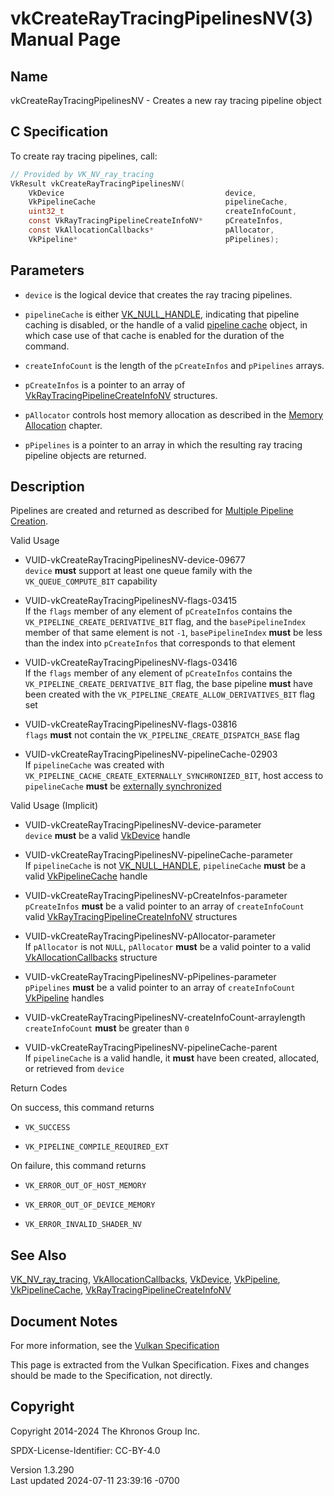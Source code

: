 # vkCreateRayTracingPipelinesNV(3) Manual Page

## Name

vkCreateRayTracingPipelinesNV - Creates a new ray tracing pipeline
object



## <a href="#_c_specification" class="anchor"></a>C Specification

To create ray tracing pipelines, call:

``` c
// Provided by VK_NV_ray_tracing
VkResult vkCreateRayTracingPipelinesNV(
    VkDevice                                    device,
    VkPipelineCache                             pipelineCache,
    uint32_t                                    createInfoCount,
    const VkRayTracingPipelineCreateInfoNV*     pCreateInfos,
    const VkAllocationCallbacks*                pAllocator,
    VkPipeline*                                 pPipelines);
```

## <a href="#_parameters" class="anchor"></a>Parameters

- `device` is the logical device that creates the ray tracing pipelines.

- `pipelineCache` is either [VK_NULL_HANDLE](https://registry.khronos.org/vulkan/specs/1.3-extensions/man/html/VK_NULL_HANDLE.html),
  indicating that pipeline caching is disabled, or the handle of a valid
  <a
  href="https://registry.khronos.org/vulkan/specs/1.3-extensions/html/vkspec.html#pipelines-cache"
  target="_blank" rel="noopener">pipeline cache</a> object, in which
  case use of that cache is enabled for the duration of the command.

- `createInfoCount` is the length of the `pCreateInfos` and `pPipelines`
  arrays.

- `pCreateInfos` is a pointer to an array of
  [VkRayTracingPipelineCreateInfoNV](https://registry.khronos.org/vulkan/specs/1.3-extensions/man/html/VkRayTracingPipelineCreateInfoNV.html)
  structures.

- `pAllocator` controls host memory allocation as described in the <a
  href="https://registry.khronos.org/vulkan/specs/1.3-extensions/html/vkspec.html#memory-allocation"
  target="_blank" rel="noopener">Memory Allocation</a> chapter.

- `pPipelines` is a pointer to an array in which the resulting ray
  tracing pipeline objects are returned.

## <a href="#_description" class="anchor"></a>Description

Pipelines are created and returned as described for <a
href="https://registry.khronos.org/vulkan/specs/1.3-extensions/html/vkspec.html#pipelines-multiple"
target="_blank" rel="noopener">Multiple Pipeline Creation</a>.

Valid Usage

- <a href="#VUID-vkCreateRayTracingPipelinesNV-device-09677"
  id="VUID-vkCreateRayTracingPipelinesNV-device-09677"></a>
  VUID-vkCreateRayTracingPipelinesNV-device-09677  
  `device` **must** support at least one queue family with the
  `VK_QUEUE_COMPUTE_BIT` capability

- <a href="#VUID-vkCreateRayTracingPipelinesNV-flags-03415"
  id="VUID-vkCreateRayTracingPipelinesNV-flags-03415"></a>
  VUID-vkCreateRayTracingPipelinesNV-flags-03415  
  If the `flags` member of any element of `pCreateInfos` contains the
  `VK_PIPELINE_CREATE_DERIVATIVE_BIT` flag, and the `basePipelineIndex`
  member of that same element is not `-1`, `basePipelineIndex` **must**
  be less than the index into `pCreateInfos` that corresponds to that
  element

- <a href="#VUID-vkCreateRayTracingPipelinesNV-flags-03416"
  id="VUID-vkCreateRayTracingPipelinesNV-flags-03416"></a>
  VUID-vkCreateRayTracingPipelinesNV-flags-03416  
  If the `flags` member of any element of `pCreateInfos` contains the
  `VK_PIPELINE_CREATE_DERIVATIVE_BIT` flag, the base pipeline **must**
  have been created with the `VK_PIPELINE_CREATE_ALLOW_DERIVATIVES_BIT`
  flag set

- <a href="#VUID-vkCreateRayTracingPipelinesNV-flags-03816"
  id="VUID-vkCreateRayTracingPipelinesNV-flags-03816"></a>
  VUID-vkCreateRayTracingPipelinesNV-flags-03816  
  `flags` **must** not contain the `VK_PIPELINE_CREATE_DISPATCH_BASE`
  flag

- <a href="#VUID-vkCreateRayTracingPipelinesNV-pipelineCache-02903"
  id="VUID-vkCreateRayTracingPipelinesNV-pipelineCache-02903"></a>
  VUID-vkCreateRayTracingPipelinesNV-pipelineCache-02903  
  If `pipelineCache` was created with
  `VK_PIPELINE_CACHE_CREATE_EXTERNALLY_SYNCHRONIZED_BIT`, host access to
  `pipelineCache` **must** be [externally
  synchronized](#fundamentals-threadingbehavior)

Valid Usage (Implicit)

- <a href="#VUID-vkCreateRayTracingPipelinesNV-device-parameter"
  id="VUID-vkCreateRayTracingPipelinesNV-device-parameter"></a>
  VUID-vkCreateRayTracingPipelinesNV-device-parameter  
  `device` **must** be a valid [VkDevice](https://registry.khronos.org/vulkan/specs/1.3-extensions/man/html/VkDevice.html) handle

- <a href="#VUID-vkCreateRayTracingPipelinesNV-pipelineCache-parameter"
  id="VUID-vkCreateRayTracingPipelinesNV-pipelineCache-parameter"></a>
  VUID-vkCreateRayTracingPipelinesNV-pipelineCache-parameter  
  If `pipelineCache` is not [VK_NULL_HANDLE](https://registry.khronos.org/vulkan/specs/1.3-extensions/man/html/VK_NULL_HANDLE.html),
  `pipelineCache` **must** be a valid
  [VkPipelineCache](https://registry.khronos.org/vulkan/specs/1.3-extensions/man/html/VkPipelineCache.html) handle

- <a href="#VUID-vkCreateRayTracingPipelinesNV-pCreateInfos-parameter"
  id="VUID-vkCreateRayTracingPipelinesNV-pCreateInfos-parameter"></a>
  VUID-vkCreateRayTracingPipelinesNV-pCreateInfos-parameter  
  `pCreateInfos` **must** be a valid pointer to an array of
  `createInfoCount` valid
  [VkRayTracingPipelineCreateInfoNV](https://registry.khronos.org/vulkan/specs/1.3-extensions/man/html/VkRayTracingPipelineCreateInfoNV.html)
  structures

- <a href="#VUID-vkCreateRayTracingPipelinesNV-pAllocator-parameter"
  id="VUID-vkCreateRayTracingPipelinesNV-pAllocator-parameter"></a>
  VUID-vkCreateRayTracingPipelinesNV-pAllocator-parameter  
  If `pAllocator` is not `NULL`, `pAllocator` **must** be a valid
  pointer to a valid [VkAllocationCallbacks](https://registry.khronos.org/vulkan/specs/1.3-extensions/man/html/VkAllocationCallbacks.html)
  structure

- <a href="#VUID-vkCreateRayTracingPipelinesNV-pPipelines-parameter"
  id="VUID-vkCreateRayTracingPipelinesNV-pPipelines-parameter"></a>
  VUID-vkCreateRayTracingPipelinesNV-pPipelines-parameter  
  `pPipelines` **must** be a valid pointer to an array of
  `createInfoCount` [VkPipeline](https://registry.khronos.org/vulkan/specs/1.3-extensions/man/html/VkPipeline.html) handles

- <a
  href="#VUID-vkCreateRayTracingPipelinesNV-createInfoCount-arraylength"
  id="VUID-vkCreateRayTracingPipelinesNV-createInfoCount-arraylength"></a>
  VUID-vkCreateRayTracingPipelinesNV-createInfoCount-arraylength  
  `createInfoCount` **must** be greater than `0`

- <a href="#VUID-vkCreateRayTracingPipelinesNV-pipelineCache-parent"
  id="VUID-vkCreateRayTracingPipelinesNV-pipelineCache-parent"></a>
  VUID-vkCreateRayTracingPipelinesNV-pipelineCache-parent  
  If `pipelineCache` is a valid handle, it **must** have been created,
  allocated, or retrieved from `device`

Return Codes

On success, this command returns  
- `VK_SUCCESS`

- `VK_PIPELINE_COMPILE_REQUIRED_EXT`

On failure, this command returns  
- `VK_ERROR_OUT_OF_HOST_MEMORY`

- `VK_ERROR_OUT_OF_DEVICE_MEMORY`

- `VK_ERROR_INVALID_SHADER_NV`

## <a href="#_see_also" class="anchor"></a>See Also

[VK_NV_ray_tracing](https://registry.khronos.org/vulkan/specs/1.3-extensions/man/html/VK_NV_ray_tracing.html),
[VkAllocationCallbacks](https://registry.khronos.org/vulkan/specs/1.3-extensions/man/html/VkAllocationCallbacks.html),
[VkDevice](https://registry.khronos.org/vulkan/specs/1.3-extensions/man/html/VkDevice.html), [VkPipeline](https://registry.khronos.org/vulkan/specs/1.3-extensions/man/html/VkPipeline.html),
[VkPipelineCache](https://registry.khronos.org/vulkan/specs/1.3-extensions/man/html/VkPipelineCache.html),
[VkRayTracingPipelineCreateInfoNV](https://registry.khronos.org/vulkan/specs/1.3-extensions/man/html/VkRayTracingPipelineCreateInfoNV.html)

## <a href="#_document_notes" class="anchor"></a>Document Notes

For more information, see the <a
href="https://registry.khronos.org/vulkan/specs/1.3-extensions/html/vkspec.html#vkCreateRayTracingPipelinesNV"
target="_blank" rel="noopener">Vulkan Specification</a>

This page is extracted from the Vulkan Specification. Fixes and changes
should be made to the Specification, not directly.

## <a href="#_copyright" class="anchor"></a>Copyright

Copyright 2014-2024 The Khronos Group Inc.

SPDX-License-Identifier: CC-BY-4.0

Version 1.3.290  
Last updated 2024-07-11 23:39:16 -0700
